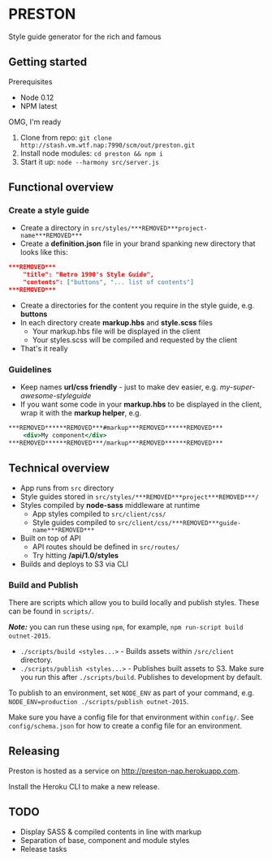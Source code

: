 # PRESTON
Style guide generator for the rich and famous


## Getting started

Prerequisites

- Node 0.12
- NPM latest

OMG, I'm ready

1. Clone from repo: `git clone http://stash.vm.wtf.nap:7990/scm/out/preston.git`
2. Install node modules: `cd preston && npm i`
3. Start it up: `node --harmony src/server.js`

## Functional overview
### Create a style guide
- Create a directory in `src/styles/***REMOVED***project-name***REMOVED***`
- Create a **definition.json** file in your brand spanking new directory that looks like this:

```json
***REMOVED***
	"title": "Retro 1990's Style Guide",
	"contents": ["buttons", "... list of contents"]
***REMOVED***
```
- Create a directories for the content you require in the style guide, e.g. **buttons**
- In each directory create **markup.hbs** and **style.scss** files
	- Your markup.hbs file will be displayed in the client
	- Your styles.scss will be compiled and requested by the client
- That's it really

### Guidelines
- Keep names **url/css friendly** - just to make dev easier, e.g. *my-super-awesome-styleguide*
- If you want some code in your **markup.hbs** to be displayed in the client, wrap it with the **markup helper**, e.g.

```handlebars
***REMOVED******REMOVED***#markup***REMOVED******REMOVED***
    <div>My component</div>
***REMOVED******REMOVED***/markup***REMOVED******REMOVED***
```

## Technical overview
- App runs from `src` directory
- Style guides stored in `src/styles/***REMOVED***project***REMOVED***/`
- Styles compiled by **node-sass** middleware at runtime
	- App styles compiled to `src/client/css/`
	- Style guides compiled to `src/client/css/***REMOVED***guide-name***REMOVED***`
- Built on top of API
	- API routes should be defined in `src/routes/`
	- Try hitting **/api/1.0/styles**
- Builds and deploys to S3 via CLI

### Build and Publish

There are scripts which allow you to build locally and publish styles. These can be found in `scripts/`.

***Note:*** you can run these using `npm`, for example, `npm run-script build outnet-2015`.

- `./scripts/build <styles...>` - Builds assets within `/src/client` directory.
- `./scripts/publish <styles...>` - Publishes built assets to S3. Make sure you run this after `./scripts/build`. Publishes to development by default.

To publish to an environment, set `NODE_ENV` as part of your command, e.g. `NODE_ENV=production ./scripts/publish outnet-2015`.

Make sure you have a config file for that environment within `config/`. See `config/schema.json` for how to create a config file for an environment.

## Releasing

Preston is hosted as a service on http://preston-nap.herokuapp.com.

Install the Heroku CLI to make a new release.

## TODO
- Display SASS & compiled contents in line with markup
- Separation of base, component and module styles
- Release tasks

